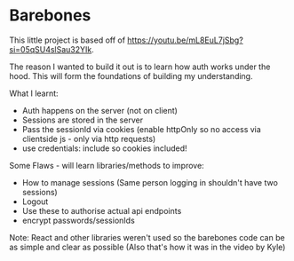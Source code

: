 # Barebones

This little project is based off of https://youtu.be/mL8EuL7jSbg?si=05qSU4slSau32YIk.

The reason I wanted to build it out is to learn how auth works under the hood. This will form the foundations of building my understanding.

What I learnt:

- Auth happens on the server (not on client)
- Sessions are stored in the server
- Pass the sessionId via cookies (enable httpOnly so no access via clientside js - only via http requests)
- use credentials: include so cookies included!

Some Flaws - will learn libraries/methods to improve:

- How to manage sessions (Same person logging in shouldn't have two sessions)
- Logout
- Use these to authorise actual api endpoints
- encrypt passwords/sessionIds

Note: React and other libraries weren't used so the barebones code can be as simple and clear as possible (Also that's how it was in the video by Kyle)
